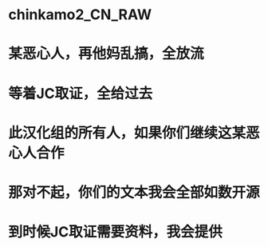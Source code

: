 # chinkamo2_CN_RAW
# 某恶心人，再他妈乱搞，全放流
# 等着JC取证，全给过去
# 此汉化组的所有人，如果你们继续这某恶心人合作
# 那对不起，你们的文本我会全部如数开源
# 到时候JC取证需要资料，我会提供
